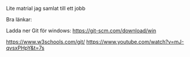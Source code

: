 Lite matrial jag samlat till ett jobb

Bra länkar:

Ladda ner Git för windows: https://git-scm.com/download/win

https://www.w3schools.com/git/
https://www.youtube.com/watch?v=mJ-qvsxPHpY&t=7s
